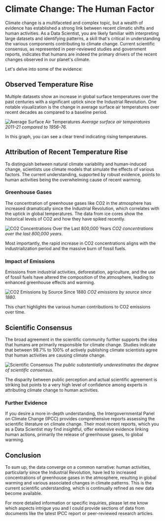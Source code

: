 # Climate Change: The Human Factor

Climate change is a multifaceted and complex topic, but a wealth of evidence has established a strong link between recent climatic shifts and human activities. As a Data Scientist, you are likely familiar with interpreting large datasets and identifying patterns, a skill that's critical in understanding the various components contributing to climate change. Current scientific consensus, as represented in peer-reviewed studies and government reports, indicates that humans are indeed the primary drivers of the recent changes observed in our planet's climate.

Let's delve into some of the evidence:

## Observed Temperature Rise

Multiple datasets show an increase in global surface temperatures over the past centuries with a significant uptick since the Industrial Revolution. One notable visualization is the change in average surface air temperatures over recent decades as compared to a baseline period.

![Average Surface Air Temperatures](https://upload.wikimedia.org/wikipedia/commons/thumb/e/e0/Change_in_Average_Temperature_With_Fahrenheit.svg/300px-Change_in_Average_Temperature_With_Fahrenheit.svg.png)
*Average surface air temperatures 2011–21 compared to 1956–76.*

In this graph, you can see a clear trend indicating rising temperatures.

## Attribution of Recent Temperature Rise

To distinguish between natural climate variability and human-induced change, scientists use climate models that simulate the effects of various factors. The current understanding, supported by robust evidence, points to human activities being the overwhelming cause of recent warming.

### Greenhouse Gases

The concentration of greenhouse gases like CO2 in the atmosphere has increased dramatically since the Industrial Revolution, which correlates with the uptick in global temperatures. The data from ice cores show the historical levels of CO2 and how they have spiked recently.

![CO2 Concentrations Over the Last 800,000 Years](https://upload.wikimedia.org/wikipedia/commons/thumb/1/11/Carbon_Dioxide_800kyr.svg/300px-Carbon_Dioxide_800kyr.svg.png)
*CO2 concentrations over the last 800,000 years.*

Most importantly, the rapid increase in CO2 concentrations aligns with the industrialization period and the massive burn of fossil fuels.

### Impact of Emissions

Emissions from industrial activities, deforestation, agriculture, and the use of fossil fuels have altered the composition of the atmosphere, leading to enhanced greenhouse effects and warming.

![CO2 Emissions by Source Since 1880](https://upload.wikimedia.org/wikipedia/commons/thumb/4/46/CO2_Emissions_by_Source_Since_1880.svg/300px-CO2_Emissions_by_Source_Since_1880.svg.png)
*CO2 emissions by source since 1880.*

This chart highlights the various human contributions to CO2 emissions over time.

## Scientific Consensus

The broad agreement in the scientific community further supports the idea that humans are primarily responsible for climate change. Studies indicate that between 98.7% to 100% of actively publishing climate scientists agree that human activities are causing climate change.

![Scientific Consensus](https://upload.wikimedia.org/wikipedia/commons/thumb/b/ba/20220629_Public_estimates_of_scientific_consensus_on_climate_change_-_horizontal_bar_chart.svg/300px-20220629_Public_estimates_of_scientific_consensus_on_climate_change_-_horizontal_bar_chart.svg.png)
*The public substantially underestimates the degree of scientific consensus.*

The disparity between public perception and actual scientific agreement is striking but points to a very high level of confidence among experts in attributing climate change to human activities.

### Further Evidence

If you desire a more in-depth understanding, the Intergovernmental Panel on Climate Change (IPCC) provides comprehensive reports assessing the scientific literature on climate change. Their most recent reports, which you as a Data Scientist may find insightful, offer extensive evidence linking human actions, primarily the release of greenhouse gases, to global warming.

## Conclusion

To sum up, the data converge on a common narrative: human activities, particularly since the Industrial Revolution, have led to increased concentrations of greenhouse gases in the atmosphere, resulting in global warming and various associated changes in climate patterns. This is the current scientific understanding, which is continually refined as new data become available.

For more detailed information or specific inquiries, please let me know which aspects intrigue you and I could provide sections of data from documents like the latest IPCC report or peer-reviewed research articles.
